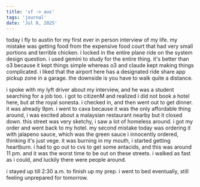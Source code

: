 ```yaml
---
title: 'sf -> aus'
tags: 'journal'
date: 'Jul 8, 2025'
---
```


today i fly to austin for my first ever in person interview of my life. my mistake was getting food from the expensive food court that had very small portions and terrible chicken. i locked in the entire plane ride on the system design question. i used gemini to study for the entire thing. it's better than o3 because it kept things simple whereas o3 and claude kept making things complicated. i liked that the airport here has a designated ride share app pickup zone in a garage. the downside is you have to walk quite a distance.

i spoke with my lyft driver about my interview, and he was a student searching for a job too. i got to citizenM and realized i did not book a hotel here, but at the royal sonesta. i checked in, and then went out to get dinner. it was already 9pm. i went to cava because it was the only affordable thing around, i was excited about a malaysian restaurant nearby but it closed down. this street was very sketchy, i saw a lot of homeless around. i got my order and went back to my hotel. my second mistake today was ordering it with jalapeno sauce, which was the green sauce i innocently ordered, thinking it's just vege. it was burning in my mouth, i started getting heartburn. i had to go out to cvs to get some antacids, and this was around 11 pm. and it was the worst time to be out on these streets. i walked as fast as i could, and luckily there were people around.

i stayed up till 2:30 a.m. to finish up my prep. i went to bed eventually, still feeling unprepared for tomorrow.
